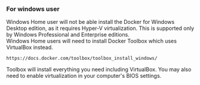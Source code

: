 ### For windows user

Windows Home user will not be able install the Docker for Windows Desktop edition, as it requires Hyper-V virtualization. This is supported only by Windows Professional and Enterprise editions.  
 Windows Home users will need to install Docker Toolbox which uses VirtualBox instead.

`https://docs.docker.com/toolbox/toolbox_install_windows/`

Toolbox will install everything you need including VirtualBox.
You may also need to enable virtualization in your computer's BIOS settings.
